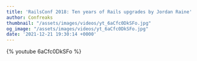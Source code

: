 ```yaml
---
title: 'RailsConf 2018: Ten years of Rails upgrades by Jordan Raine'
author: Confreaks
thumbnail: "/assets/images/videos/yt_6aCfc0DkSFo.jpg"
og_image: "/assets/images/videos/yt_6aCfc0DkSFo.jpg"
date: '2021-12-21 19:30:14 +0000'
---
```


{% youtube 6aCfc0DkSFo %}